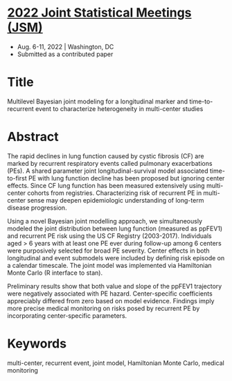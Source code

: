 # [2022 Joint Statistical Meetings (JSM)](https://ww2.amstat.org/meetings/jsm/2022/)
* Aug. 6-11, 2022 | Washington, DC
* Submitted as a contributed paper

# Title

Multilevel Bayesian joint modeling for a longitudinal marker and time-to-recurrent event to characterize heterogeneity in multi-center studies

# Abstract

The rapid declines in lung function caused by cystic fibrosis (CF) are marked by recurrent respiratory events called pulmonary exacerbations (PEs). A shared parameter joint longitudinal-survival model associated time-to-first PE with lung function decline has been proposed but ignoring center effects. Since CF lung function has been measured extensively using multi-center cohorts from registries. Characterizing risk of recurrent PE in multi-center sense may deepen epidemiologic understanding of long-term disease progression.  

Using a novel Bayesian joint modelling approach, we simultaneously modeled the joint distribution between lung function (measured as ppFEV1) and recurrent PE risk using the US CF Registry (2003-2017). Individuals aged > 6 years with at least one PE ever during follow-up among 6 centers were purposively selected for broad PE severity. Center effects in both longitudinal and event submodels were included by defining risk episode on a calendar timescale. The joint model was implemented via Hamiltonian Monte Carlo (R interface to stan). 

Preliminary results show that both value and slope of the ppFEV1 trajectory were negatively associated with PE hazard. Center-specific coefficients appreciably differed from zero based on model evidence. Findings imply more precise medical monitoring on risks posed by recurrent PE by incorporating center-specific parameters. 


# Keywords 

multi-center, recurrent event, joint model, Hamiltonian Monte Carlo, medical monitoring

